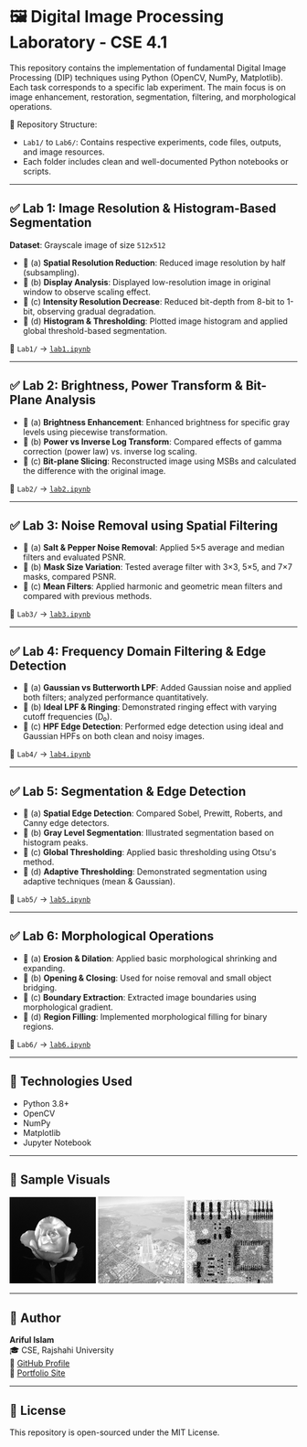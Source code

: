 # 🖼️ Digital Image Processing Laboratory - CSE 4.1

This repository contains the implementation of fundamental Digital Image Processing (DIP) techniques using Python (OpenCV, NumPy, Matplotlib). Each task corresponds to a specific lab experiment. The main focus is on image enhancement, restoration, segmentation, filtering, and morphological operations.

📁 Repository Structure:
- `Lab1/` to `Lab6/`: Contains respective experiments, code files, outputs, and image resources.
- Each folder includes clean and well-documented Python notebooks or scripts.

---

## ✅ Lab 1: Image Resolution & Histogram-Based Segmentation
**Dataset**: Grayscale image of size `512x512`

- 🔹 (a) **Spatial Resolution Reduction**: Reduced image resolution by half (subsampling).
- 🔹 (b) **Display Analysis**: Displayed low-resolution image in original window to observe scaling effect.
- 🔹 (c) **Intensity Resolution Decrease**: Reduced bit-depth from 8-bit to 1-bit, observing gradual degradation.
- 🔹 (d) **Histogram & Thresholding**: Plotted image histogram and applied global threshold-based segmentation.

📂 `Lab1/` → [`lab1.ipynb`](./Lab1/lab1.ipynb)

---

## ✅ Lab 2: Brightness, Power Transform & Bit-Plane Analysis

- 🔹 (a) **Brightness Enhancement**: Enhanced brightness for specific gray levels using piecewise transformation.
- 🔹 (b) **Power vs Inverse Log Transform**: Compared effects of gamma correction (power law) vs. inverse log scaling.
- 🔹 (c) **Bit-plane Slicing**: Reconstructed image using MSBs and calculated the difference with the original image.

📂 `Lab2/` → [`lab2.ipynb`](./Lab2/lab2.ipynb)

---

## ✅ Lab 3: Noise Removal using Spatial Filtering

- 🔹 (a) **Salt & Pepper Noise Removal**: Applied 5×5 average and median filters and evaluated PSNR.
- 🔹 (b) **Mask Size Variation**: Tested average filter with 3×3, 5×5, and 7×7 masks, compared PSNR.
- 🔹 (c) **Mean Filters**: Applied harmonic and geometric mean filters and compared with previous methods.

📂 `Lab3/` → [`lab3.ipynb`](./Lab3/lab3.ipynb)

---

## ✅ Lab 4: Frequency Domain Filtering & Edge Detection

- 🔹 (a) **Gaussian vs Butterworth LPF**: Added Gaussian noise and applied both filters; analyzed performance quantitatively.
- 🔹 (b) **Ideal LPF & Ringing**: Demonstrated ringing effect with varying cutoff frequencies (D₀).
- 🔹 (c) **HPF Edge Detection**: Performed edge detection using ideal and Gaussian HPFs on both clean and noisy images.

📂 `Lab4/` → [`lab4.ipynb`](./Lab4/lab4.ipynb)

---

## ✅ Lab 5: Segmentation & Edge Detection

- 🔹 (a) **Spatial Edge Detection**: Compared Sobel, Prewitt, Roberts, and Canny edge detectors.
- 🔹 (b) **Gray Level Segmentation**: Illustrated segmentation based on histogram peaks.
- 🔹 (c) **Global Thresholding**: Applied basic thresholding using Otsu's method.
- 🔹 (d) **Adaptive Thresholding**: Demonstrated segmentation using adaptive techniques (mean & Gaussian).

📂 `Lab5/` → [`lab5.ipynb`](./Lab5/lab5.ipynb)

---

## ✅ Lab 6: Morphological Operations

- 🔹 (a) **Erosion & Dilation**: Applied basic morphological shrinking and expanding.
- 🔹 (b) **Opening & Closing**: Used for noise removal and small object bridging.
- 🔹 (c) **Boundary Extraction**: Extracted image boundaries using morphological gradient.
- 🔹 (d) **Region Filling**: Implemented morphological filling for binary regions.

📂 `Lab6/` → [`lab6.ipynb`](./Lab6/lab6.ipynb)

---

## 🔧 Technologies Used
- Python 3.8+
- OpenCV
- NumPy
- Matplotlib
- Jupyter Notebook

---

## 📸 Sample Visuals
<p float="left">
  <img src="Question_1/Rose 1024x1024.tif" width="30%" />
  <img src="Question_2/Aerial Image 765x769.tif" width="30%" />
  <img src="Question_3/Noisy PCB 455x440.tif" width="30%" />
</p>

---

## 🧠 Author
**Ariful Islam**  
🎓 CSE, Rajshahi University  
🔗 [GitHub Profile](https://github.com/Arif111866)  
📌 [Portfolio Site](https://arif111866.github.io)

---

## 📜 License
This repository is open-sourced under the MIT License.
